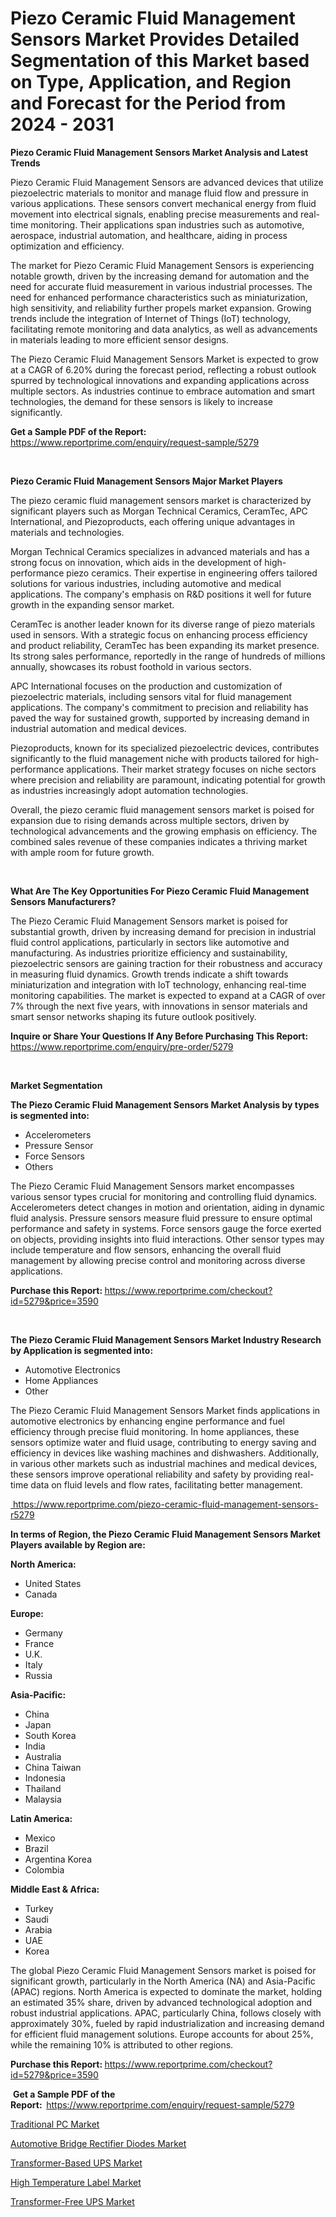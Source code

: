 <p><h1>Piezo Ceramic Fluid Management Sensors Market Provides Detailed Segmentation of this Market based on Type, Application, and Region and Forecast for the Period from 2024 - 2031</h1></p><p><strong>Piezo Ceramic Fluid Management Sensors Market Analysis and Latest Trends</strong></p>
<p><p>Piezo Ceramic Fluid Management Sensors are advanced devices that utilize piezoelectric materials to monitor and manage fluid flow and pressure in various applications. These sensors convert mechanical energy from fluid movement into electrical signals, enabling precise measurements and real-time monitoring. Their applications span industries such as automotive, aerospace, industrial automation, and healthcare, aiding in process optimization and efficiency.</p><p>The market for Piezo Ceramic Fluid Management Sensors is experiencing notable growth, driven by the increasing demand for automation and the need for accurate fluid measurement in various industrial processes. The need for enhanced performance characteristics such as miniaturization, high sensitivity, and reliability further propels market expansion. Growing trends include the integration of Internet of Things (IoT) technology, facilitating remote monitoring and data analytics, as well as advancements in materials leading to more efficient sensor designs.</p><p>The Piezo Ceramic Fluid Management Sensors Market is expected to grow at a CAGR of 6.20% during the forecast period, reflecting a robust outlook spurred by technological innovations and expanding applications across multiple sectors. As industries continue to embrace automation and smart technologies, the demand for these sensors is likely to increase significantly.</p></p>
<p><strong>Get a Sample PDF of the Report:&nbsp;</strong> <a href="https://www.reportprime.com/enquiry/request-sample/5279">https://www.reportprime.com/enquiry/request-sample/5279</a></p>
<p>&nbsp;</p>
<p><strong>Piezo Ceramic Fluid Management Sensors Major Market Players</strong></p>
<p><p>The piezo ceramic fluid management sensors market is characterized by significant players such as Morgan Technical Ceramics, CeramTec, APC International, and Piezoproducts, each offering unique advantages in materials and technologies.</p><p>Morgan Technical Ceramics specializes in advanced materials and has a strong focus on innovation, which aids in the development of high-performance piezo ceramics. Their expertise in engineering offers tailored solutions for various industries, including automotive and medical applications. The company's emphasis on R&D positions it well for future growth in the expanding sensor market.</p><p>CeramTec is another leader known for its diverse range of piezo materials used in sensors. With a strategic focus on enhancing process efficiency and product reliability, CeramTec has been expanding its market presence. Its strong sales performance, reportedly in the range of hundreds of millions annually, showcases its robust foothold in various sectors.</p><p>APC International focuses on the production and customization of piezoelectric materials, including sensors vital for fluid management applications. The company's commitment to precision and reliability has paved the way for sustained growth, supported by increasing demand in industrial automation and medical devices.</p><p>Piezoproducts, known for its specialized piezoelectric devices, contributes significantly to the fluid management niche with products tailored for high-performance applications. Their market strategy focuses on niche sectors where precision and reliability are paramount, indicating potential for growth as industries increasingly adopt automation technologies.</p><p>Overall, the piezo ceramic fluid management sensors market is poised for expansion due to rising demands across multiple sectors, driven by technological advancements and the growing emphasis on efficiency. The combined sales revenue of these companies indicates a thriving market with ample room for future growth.</p></p>
<p>&nbsp;</p>
<p><strong>What Are The Key Opportunities For Piezo Ceramic Fluid Management Sensors Manufacturers?</strong></p>
<p><p>The Piezo Ceramic Fluid Management Sensors market is poised for substantial growth, driven by increasing demand for precision in industrial fluid control applications, particularly in sectors like automotive and manufacturing. As industries prioritize efficiency and sustainability, piezoelectric sensors are gaining traction for their robustness and accuracy in measuring fluid dynamics. Growth trends indicate a shift towards miniaturization and integration with IoT technology, enhancing real-time monitoring capabilities. The market is expected to expand at a CAGR of over 7% through the next five years, with innovations in sensor materials and smart sensor networks shaping its future outlook positively.</p></p>
<p><strong>Inquire or Share Your Questions If Any Before Purchasing This Report:</strong> <a href="https://www.reportprime.com/enquiry/pre-order/5279">https://www.reportprime.com/enquiry/pre-order/5279</a></p>
<p>&nbsp;</p>
<p><strong>Market Segmentation</strong></p>
<p><strong>The Piezo Ceramic Fluid Management Sensors Market Analysis by types is segmented into:</strong></p>
<p><ul><li>Accelerometers</li><li>Pressure Sensor</li><li>Force Sensors</li><li>Others</li></ul></p>
<p><p>The Piezo Ceramic Fluid Management Sensors market encompasses various sensor types crucial for monitoring and controlling fluid dynamics. Accelerometers detect changes in motion and orientation, aiding in dynamic fluid analysis. Pressure sensors measure fluid pressure to ensure optimal performance and safety in systems. Force sensors gauge the force exerted on objects, providing insights into fluid interactions. Other sensor types may include temperature and flow sensors, enhancing the overall fluid management by allowing precise control and monitoring across diverse applications.</p></p>
<p><strong>Purchase this Report:&nbsp;</strong><a href="https://www.reportprime.com/checkout?id=5279&price=3590">https://www.reportprime.com/checkout?id=5279&price=3590</a></p>
<p>&nbsp;</p>
<p><strong>The Piezo Ceramic Fluid Management Sensors Market Industry Research by Application is segmented into:</strong></p>
<p><ul><li>Automotive Electronics</li><li>Home Appliances</li><li>Other</li></ul></p>
<p><p>The Piezo Ceramic Fluid Management Sensors Market finds applications in automotive electronics by enhancing engine performance and fuel efficiency through precise fluid monitoring. In home appliances, these sensors optimize water and fluid usage, contributing to energy saving and efficiency in devices like washing machines and dishwashers. Additionally, in various other markets such as industrial machines and medical devices, these sensors improve operational reliability and safety by providing real-time data on fluid levels and flow rates, facilitating better management.</p></p>
<p><a href="https://www.reportprime.com/piezo-ceramic-fluid-management-sensors-r5279">&nbsp;https://www.reportprime.com/piezo-ceramic-fluid-management-sensors-r5279</a></p>
<p><strong>In terms of Region, the Piezo Ceramic Fluid Management Sensors Market Players available by Region are:</strong></p>
<p>
    <p> <strong> North America: </strong>
        <ul>
            <li>United States</li>
            <li>Canada</li>
        </ul>
        </p> 
    <p> <strong> Europe: </strong>
        <ul>
            <li>Germany</li>
            <li>France</li>
            <li>U.K.</li>
            <li>Italy</li>
            <li>Russia</li>
        </ul>
        </p> 
    <p> <strong> Asia-Pacific: </strong>
        <ul>
            <li>China</li>
            <li>Japan</li>
            <li>South Korea</li>
            <li>India</li>
            <li>Australia</li>
            <li>China Taiwan</li>
            <li>Indonesia</li>
            <li>Thailand</li>
            <li>Malaysia</li>
        </ul>
        </p> 
    <p> <strong> Latin America: </strong>
        <ul>
            <li>Mexico</li>
            <li>Brazil</li>
            <li>Argentina Korea</li>
            <li>Colombia</li>
        </ul>
        </p> 
    <p> <strong> Middle East & Africa: </strong>
        <ul>
            <li>Turkey</li>
            <li>Saudi</li>
            <li>Arabia</li>
            <li>UAE</li>
            <li>Korea</li>
        </ul>
    </p>
    </p>
<p><p>The global Piezo Ceramic Fluid Management Sensors market is poised for significant growth, particularly in the North America (NA) and Asia-Pacific (APAC) regions. North America is expected to dominate the market, holding an estimated 35% share, driven by advanced technological adoption and robust industrial applications. APAC, particularly China, follows closely with approximately 30%, fueled by rapid industrialization and increasing demand for efficient fluid management solutions. Europe accounts for about 25%, while the remaining 10% is attributed to other regions.</p></p>
<p><strong>Purchase this Report: </strong><a href="https://www.reportprime.com/checkout?id=5279&price=3590">https://www.reportprime.com/checkout?id=5279&price=3590</a></p>
<p>&nbsp;<strong>Get a Sample PDF of the Report:&nbsp;&nbsp;</strong><a href="https://www.reportprime.com/enquiry/request-sample/5279">https://www.reportprime.com/enquiry/request-sample/5279</a></p>
<p><strong></strong></p>
<p><p><a href="https://www.linkedin.com/pulse/how-regions-adapting-traditional-pc-market-global-trends-3chaf?trackingId=8r4PQr0jTsGxbas3dArEDQ%3D%3D">Traditional PC Market</a></p><p><a href="https://github.com/DorinaShyti38/Market-Research-Report-List-1/blob/main/automotive-bridge-rectifier-diodes-market.md">Automotive Bridge Rectifier Diodes Market</a></p><p><a href="https://issuu.com/reportprime-2/docs/transformer-based-ups-market-size-2_79a394fbc1e45b">Transformer-Based UPS Market</a></p><p><a href="https://www.linkedin.com/pulse/what-driving-global-high-temperature-label-market-dive-trends-qgqyf?trackingId=tJuoI8VdSui%2BSLXE%2BHvHCw%3D%3D">High Temperature Label Market</a></p><p><a href="https://issuu.com/reportprime-2/docs/transformer-free-ups-market-size-20_f2a4ad4b14082c">Transformer-Free UPS Market</a></p></p>